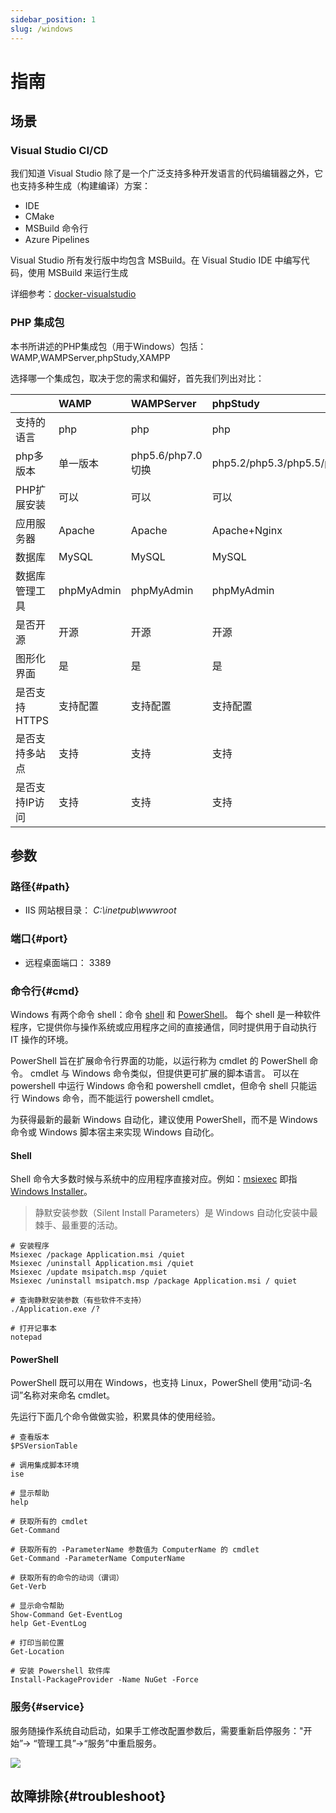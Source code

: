```yaml
---
sidebar_position: 1
slug: /windows
---
```


# 指南

## 场景

###  Visual Studio CI/CD

我们知道 Visual Studio 除了是一个广泛支持多种开发语言的代码编辑器之外，它也支持多种生成（构建编译）方案：

* IDE
* CMake
* MSBuild 命令行
* Azure Pipelines

Visual Studio 所有发行版中均包含 MSBuild。在 Visual Studio IDE 中编写代码，使用 MSBuild 来运行生成

详细参考：[docker-visualstudio](https://github.com/Websoft9/docker-visualstudio)

### PHP 集成包

本书所讲述的PHP集成包（用于Windows）包括：WAMP,WAMPServer,phpStudy,XAMPP

选择哪一个集成包，取决于您的需求和偏好，首先我们列出对比：

|  | WAMP | WAMPServer | phpStudy | XAMPP |
| :--- | :--- | :--- | :--- | :--- |
| 支持的语言 | php | php | php | php,java |
| php多版本 | 单一版本 | php5.6/php7.0切换 | php5.2/php5.3/php5.5/php7.0 | 单一版本 |
| PHP扩展安装 | 可以 | 可以 | 可以 | 可以 |
| 应用服务器 | Apache | Apache | Apache+Nginx | Apache+Tomcat |
| 数据库 | MySQL | MySQL | MySQL | MySQL |
| 数据库管理工具 | phpMyAdmin | phpMyAdmin | phpMyAdmin | phpMyAdmin |
| 是否开源 | 开源 | 开源 | 开源 | 开源 |
| 图形化界面 | 是 | 是 | 是 | 是 |
| 是否支持HTTPS | 支持配置 | 支持配置 | 支持配置 | 支持配置 |
| 是否支持多站点 | 支持 | 支持 | 支持 | 支持 |
| 是否支持IP访问 | 支持 | 支持 | 支持 | 支持 |

## 参数

### 路径{#path}

* IIS 网站根目录： *C:\inetpub\wwwroot*

### 端口{#port}

* 远程桌面端口： 3389

### 命令行{#cmd}

Windows 有两个命令 shell：命令 [shell](https://docs.microsoft.com/zh-cn/windows-server/administration/windows-commands/windows-commands) 和 [PowerShell](https://docs.microsoft.com/zh-cn/powershell/scripting/overview)。 每个 shell 是一种软件程序，它提供你与操作系统或应用程序之间的直接通信，同时提供用于自动执行 IT 操作的环境。  

PowerShell 旨在扩展命令行界面的功能，以运行称为 cmdlet 的 PowerShell 命令。 cmdlet 与 Windows 命令类似，但提供更可扩展的脚本语言。 可以在 powershell 中运行 Windows 命令和 powershell cmdlet，但命令 shell 只能运行 Windows 命令，而不能运行 powershell cmdlet。  

为获得最新的最新 Windows 自动化，建议使用 PowerShell，而不是 Windows 命令或 Windows 脚本宿主来实现 Windows 自动化。  

#### Shell

Shell 命令大多数时候与系统中的应用程序直接对应。例如：[msiexec](https://docs.microsoft.com/zh-cn/windows/win32/msi/command-line-options) 即指 [Windows Installer](https://docs.microsoft.com/zh-cn/windows/win32/msi/windows-installer-portal)。

> 静默安装参数（Silent Install  Parameters）是 Windows 自动化安装中最棘手、最重要的活动。  

```
# 安装程序
Msiexec /package Application.msi /quiet
Msiexec /uninstall Application.msi /quiet
Msiexec /update msipatch.msp /quiet
Msiexec /uninstall msipatch.msp /package Application.msi / quiet

# 查询静默安装参数（有些软件不支持）
./Application.exe /?

# 打开记事本
notepad
```



#### PowerShell

PowerShell 既可以用在 Windows，也支持 Linux，PowerShell 使用“动词-名词”名称对来命名 cmdlet。    

先运行下面几个命令做做实验，积累具体的使用经验。  

```
# 查看版本
$PSVersionTable

# 调用集成脚本环境
ise

# 显示帮助
help

# 获取所有的 cmdlet
Get-Command

# 获取所有的 -ParameterName 参数值为 ComputerName 的 cmdlet
Get-Command -ParameterName ComputerName

# 获取所有的命令的动词（谓词）
Get-Verb

# 显示命令帮助
Show-Command Get-EventLog
help Get-EventLog

# 打印当前位置
Get-Location

# 安装 Powershell 软件库
Install-PackageProvider -Name NuGet -Force

```

### 服务{#service}

服务随操作系统自动启动，如果手工修改配置参数后，需要重新启停服务："开始”-> “管理工具”->“服务”中重启服务。

![](https://libs.websoft9.com/Websoft9/DocsPicture/zh/windows/windows-ssui-websoft9.png)


## 故障排除{#troubleshoot}

